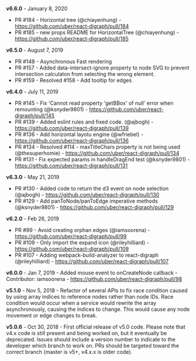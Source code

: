 **v6.6.0** - January 8, 2020
- PR #184 - Horizontal tree (@chiayenhung) - https://github.com/uber/react-digraph/pull/184
- PR #185 - new props README for HorizontalTree (@chiayenhung) - https://github.com/uber/react-digraph/pull/185

**v6.5.0** - August 7, 2019
- PR #148 - Asynchronous Fast rendering
- PR #157 - Added data-intersect-ignore property to node SVG to prevent intersection calculaton from selecting the wrong element.
- PR #159 - Resolved #158 - Add tooltip for edges

**v6.4.0** - July 11, 2019
- PR #145 - Fix 'Cannot read property 'getBBox' of null' error when remounting  (@ksnyder9801) - https://github.com/uber/react-digraph/pull/145
- PR #139 - Added eslint rules and fixed code. (@ajbogh) - https://github.com/uber/react-digraph/pull/139
- PR #136 - Add horizontal layotu engine (@wfriebel) - https://github.com/uber/react-digraph/pull/136
- PR #134 - Resolved #114 - maxTitleChars property is not being used (@thesuperhomie) - https://github.com/uber/react-digraph/pull/134
- PR #131 - Fix expected params in handleDragEnd test (@ksnyder9801) - https://github.com/uber/react-digraph/pull/131


**v6.3.0** - May 21, 2019
- PR #130 - Added code to return the d3 event on node selection (@ajbogh) - https://github.com/uber/react-digraph/pull/130
- PR #129 - Add panToNode/panToEdge imperative methods (@ksnyder9801) - https://github.com/uber/react-digraph/pull/129

**v6.2.0** - Feb 26, 2019
- PR #99 - Avoid creating orphan edges (@iamsoorena) - https://github.com/uber/react-digraph/pull/99
- PR #109 - Only import the expand icon (@rileyhilliard) - https://github.com/uber/react-digraph/pull/109
- PR #107 - Adding webpack-build-analyzer to react-digraph (@rileyhilliard) - https://github.com/uber/react-digraph/pull/107

**v6.0.0** - Jan 7, 2019 - Added mouse event to onCreateNode callback - Contributor: iamsoorena - https://github.com/uber/react-digraph/pull/98

**v5.1.0** - Nov 5, 2018 - Refactor of several APIs to fix race condition caused by using array indices to reference nodes rather than node IDs. Race condition would occur when a service would rewrite the array asynchronously, causing the indices to change. This would cause any node movement or edge changes to break.

**v5.0.6** - Oct 30, 2018 - First official release of v5.0 code. Please note that v4.x code is still present and being worked on, but it eventually be deprecated. Issues should include a version number to indicate to the developer which branch to work on. PRs should be targeted toward the correct branch (master is v5+, v4.x.x is older code).
